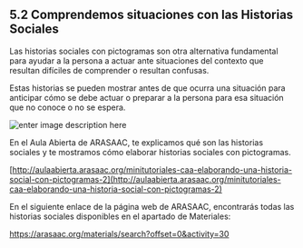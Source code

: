 ## 5.2 Comprendemos situaciones con las Historias Sociales

Las historias sociales con pictogramas son otra alternativa fundamental para ayudar a la persona a actuar ante situaciones del contexto que resultan difíciles de comprender o resultan confusas.

Estas historias se pueden mostrar antes de que ocurra una situación para anticipar cómo se debe actuar o preparar a la persona para esa situación que no conoce o no se espera.

![enter image description here](https://static.arasaac.org/images/aularagon/Historia_social_Voy_a_un_cumpleanyos_pictogramas_ARASAAC_1.jpg)

En el Aula Abierta de ARASAAC, te explicamos qué son las historias sociales y te mostramos cómo elaborar historias sociales con pictogramas.

[http://aulaabierta.arasaac.org/minitutoriales-caa-elaborando-una-historia-social-con-pictogramas-2](http://aulaabierta.arasaac.org/minitutoriales-caa-elaborando-una-historia-social-con-pictogramas-2)

En el siguiente enlace de la página web de ARASAAC, encontrarás todas las historias sociales disponibles en el apartado de Materiales:

https://arasaac.org/materials/search?offset=0&activity=30
<!--stackedit_data:
eyJoaXN0b3J5IjpbNDEwNjEzOTk3LDczMDk5ODExNl19
-->